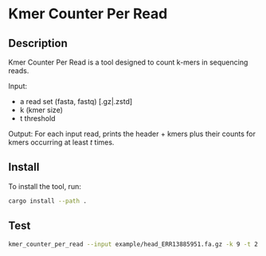 # Kmer Counter Per Read

## Description
Kmer Counter Per Read is a tool designed to count k-mers in sequencing reads. 

Input: 
- a read set (fasta, fastq) [.gz|.zstd]
- k (kmer size)
- t threshold 

Output: 
For each input read, prints the header + kmers plus their counts for  kmers occurring at least $t$ times.

## Install
To install the tool, run:

```bash
cargo install --path .
```

## Test
```bash
kmer_counter_per_read --input example/head_ERR13885951.fa.gz -k 9 -t 2
```

